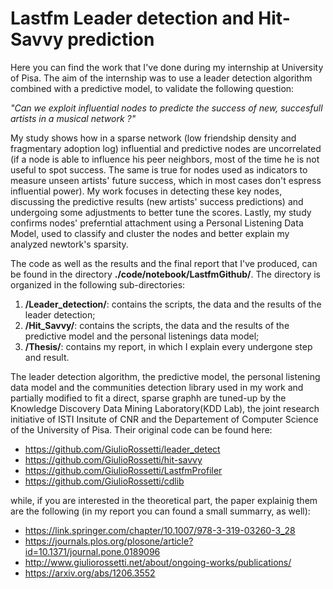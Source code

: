 
# Lastfm Leader detection and Hit-Savvy prediction

Here you can find the work that I've done during my internship at University of Pisa. The aim of the internship was to use a leader detection algorithm combined with a predictive model, to validate the following question:

*"Can we exploit influential nodes to predicte the success of new, succesfull artists in a musical network ?"*

My study shows how in a sparse network (low friendship density and fragmentary adoption log) influential and predictive nodes are uncorrelated (if a node is able to influence his peer neighbors, most of the time he is not useful to spot success. The same is true for nodes used as indicators to measure unseen artists' future success, which in most cases don't espress influential power). My work focuses in detecting these key nodes, discussing the predictive results (new artists' success predictions) and undergoing some adjustments to better tune the scores. Lastly, my study confirms nodes' preferntial attachment using a Personal Listening Data Model, used to classify and cluster the nodes and better explain my analyzed newtork's sparsity.

The code as well as the results and the final report that I've produced, can be found in the directory **./code/notebook/LastfmGithub/**. The directory is organized in the following sub-directories:
1. **/Leader_detection/**: contains the scripts, the data and the results of the leader detection;
2. **/Hit_Savvy/**: contains the scripts, the data and the results of the predictive model and the personal listenings data model;
3. **/Thesis/**: contains my report, in which I explain every undergone step and result.

The leader detection algorithm, the predictive model, the personal listening data model and the communities detection library used in my work and partially modified to fit a direct, sparse graphh are tuned-up by the Knowledge Discovery Data Mining Laboratory(KDD Lab), the joint research initiative of ISTI Insitute of CNR and the Departement of Computer Science of the University of Pisa. Their original code can be found here:

- https://github.com/GiulioRossetti/leader_detect
- https://github.com/GiulioRossetti/hit-savvy
- https://github.com/GiulioRossetti/LastfmProfiler
- https://github.com/GiulioRossetti/cdlib

while, if you are interested in the theoretical part, the paper explainig them are the following (in my report you can found a small summarry, as well):

- https://link.springer.com/chapter/10.1007/978-3-319-03260-3_28
- https://journals.plos.org/plosone/article?id=10.1371/journal.pone.0189096
- http://www.giuliorossetti.net/about/ongoing-works/publications/
- https://arxiv.org/abs/1206.3552

